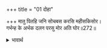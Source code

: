+++
title = "01 दोहा"

+++
मातु पितहि जनि सोचबस करसि महीसकिसोर।  
गर्भन्ह के अर्भक दलन परसु मोर अति घोर॥272॥  

<details><summary>भावार्थ</summary>

अरे राजा के बालक! तू अपने माता-पिता को सोच के वश न कर। मेरा फरसा बडा भयानक है, यह गर्भों के बच्चों का भी नाश करने वाला है॥272॥  
</details>



